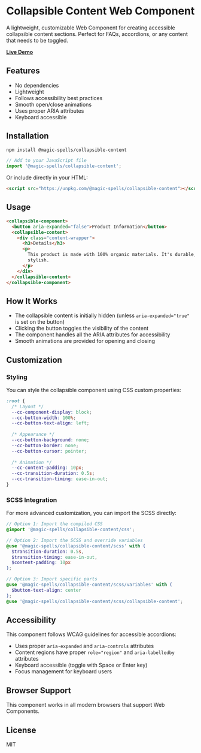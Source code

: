 # Collapsible Content Web Component

A lightweight, customizable Web Component for creating accessible collapsible content sections. Perfect for FAQs, accordions, or any content that needs to be toggled.

[**Live Demo**](https://magic-spells.github.io/collapsible-content/demo/)

## Features

- No dependencies
- Lightweight
- Follows accessibility best practices
- Smooth open/close animations
- Uses proper ARIA attributes
- Keyboard accessible

## Installation

```bash
npm install @magic-spells/collapsible-content
```

```javascript
// Add to your JavaScript file
import '@magic-spells/collapsible-content';
```

Or include directly in your HTML:

```html
<script src="https://unpkg.com/@magic-spells/collapsible-content"></script>
```

## Usage

```html
<collapsible-component>
  <button aria-expanded="false">Product Information</button>
  <collapsible-content>
    <div class="content-wrapper">
      <h3>Details</h3>
      <p>
        This product is made with 100% organic materials. It's durable, eco-friendly, and
        stylish.
      </p>
    </div>
  </collapsible-content>
</collapsible-component>
```

## How It Works

- The collapsible content is initially hidden (unless `aria-expanded="true"` is set on the button)
- Clicking the button toggles the visibility of the content
- The component handles all the ARIA attributes for accessibility
- Smooth animations are provided for opening and closing

## Customization

### Styling

You can style the collapsible component using CSS custom properties:

```css
:root {
  /* Layout */
  --cc-component-display: block;
  --cc-button-width: 100%;
  --cc-button-text-align: left;
  
  /* Appearance */
  --cc-button-background: none;
  --cc-button-border: none;
  --cc-button-cursor: pointer;
  
  /* Animation */
  --cc-content-padding: 10px;
  --cc-transition-duration: 0.5s;
  --cc-transition-timing: ease-in-out;
}
```

### SCSS Integration

For more advanced customization, you can import the SCSS directly:

```scss
// Option 1: Import the compiled CSS
@import '@magic-spells/collapsible-content/css';

// Option 2: Import the SCSS and override variables
@use '@magic-spells/collapsible-content/scss' with (
  $transition-duration: 0.5s,
  $transition-timing: ease-in-out,
  $content-padding: 10px
);

// Option 3: Import specific parts
@use '@magic-spells/collapsible-content/scss/variables' with (
  $button-text-align: center
);
@use '@magic-spells/collapsible-content/scss/collapsible-content';
```

## Accessibility

This component follows WCAG guidelines for accessible accordions:

- Uses proper `aria-expanded` and `aria-controls` attributes
- Content regions have proper `role="region"` and `aria-labelledby` attributes
- Keyboard accessible (toggle with Space or Enter key)
- Focus management for keyboard users

## Browser Support

This component works in all modern browsers that support Web Components.

## License

MIT